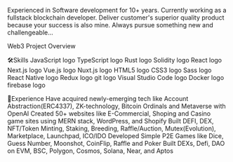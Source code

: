 Experienced in Software development for 10+ years. Currently working as a fullstack blockchain developer.
Deliver customer's superior quality product because your success is also mine.
Always pursue something new and challengeable...

Web3 Project Overview

🛠Skills
JavaScript logo   TypeScript logo   Rust logo   Solidity logo   React logo   Next.js logo   Vue.js logo   Nuxt.js logo   HTML5 logo   CSS3 logo   Sass logo   React Native logo   Redux logo   git logo   Visual Studio Code logo   Docker logo   firebase logo  

🌱Experience
Have acquired newly-emerging tech like Account Abstraction(ERC4337), ZK-technology, Bitcoin Ordinals and Metaverse with OpenAI
Created 50+ websites like E-Commercial, Shoping and Casino game sites using MERN stack, WordPress, and Shopify
Built DEFI, DEX, NFT/Token Minting, Staking, Breeding, Raffle/Auction, Mutex(Evolution), Marketplace, Launchpad, ICO/IDO
Developed Simple P2E Games like Dice, Guess Number, Moonshot, CoinFlip, Raffle and Poker
Built DEXs, Defi, DAO on EVM, BSC, Polygon, Cosmos, Solana, Near, and Aptos
